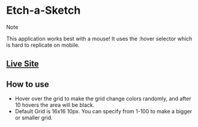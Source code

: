 # Etch-a-Sketch

>[!NOTE]
> This application works best with a mouse! It uses the :hover selector which is hard to replicate on mobile.

## [Live Site](https://brandyncoverdill.github.io/Etch-a-Sketch/)

## How to use
- Hover over the grid to make the grid change colors randomly, and after 10 hovers the area will be black.
- Default Grid is 16x16 10px. You can specify from 1-100 to make a bigger or smaller grid.
